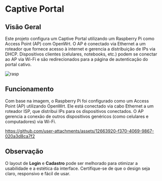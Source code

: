 # Captive Portal

## Visão Geral

Este projeto configura um Captive Portal utilizando um Raspberry Pi como Access Point (AP) com OpenWrt. O AP é conectado via Ethernet a um roteador que fornece acesso à internet e gerencia a distribuição de IPs via DHCP. Dispositivos clientes (celulares, notebooks, etc.) podem se conectar ao AP via Wi-Fi e são redirecionados para a página de autenticação do portal cativo.

![rasp](https://github.com/user-attachments/assets/1202b413-868b-4282-a2a6-257e0b9cccdf)

## Funcionamento

Com base na imagem, o Raspberry Pi foi configurado como um Access Point (AP) utilizando OpenWrt. Ele está conectado via cabo Ethernet a um roteador ISP, que distribui IPs para os dispositivos conectados. O AP gerencia a conexão de outros dispositivos genéricos (como celulares e computadores) via Wi-Fi.





https://github.com/user-attachments/assets/12663920-f370-4069-9867-020a3d8ca7f2



## Observação

O layout de **Login** e **Cadastro** pode ser melhorado para otimizar a usabilidade e a estética da interface. Certifique-se de que o design seja claro, responsivo e fácil de usar.

